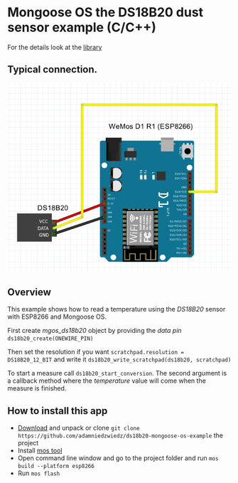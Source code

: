 # Mongoose OS the DS18B20 dust sensor example (C/C++)

For the details look at the [library](https://github.com/adamniedzwiedz/ds18b20-mongoose-os-lib)

## Typical connection.

<p align="center">
  <img src="https://github.com/adamniedzwiedz/ds18b20-mongoose-os-example/blob/master/ds18b20_connection.png">
</p>

## Overview

This example shows how to read a temperature using the *DS18B20* sensor with ESP8266 and Mongoose OS.

First create *mgos_ds18b20* object by providing the *data pin* `ds18b20_create(ONEWIRE_PIN)`

Then set the resolution if you want `scratchpad.resolution = DS18B20_12_BIT` and write it `ds18b20_write_scratchpad(ds18b20, scratchpad)`

To start a measure call `ds18b20_start_conversion`. The second argument is a callback method where the *temperature* value will come when the measure is finished.

## How to install this app
- [Download](https://github.com/adamniedzwiedz/ds18b20-mongoose-os-example/archive/master.zip) and unpack or clone `git clone https://github.com/adamniedzwiedz/ds18b20-mongoose-os-example` the project
- Install [mos tool](https://mongoose-os.com/software.html)
- Open command line window and go to the project folder and run `mos build --platform esp8266`
- Run `mos flash`
